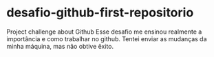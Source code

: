 # desafio-github-first-repositorio
Project challenge about Github
Esse desafio me ensinou realmente a importância e como trabalhar no github.
Tentei enviar as mudanças da minha máquina, mas não obtive êxito.
